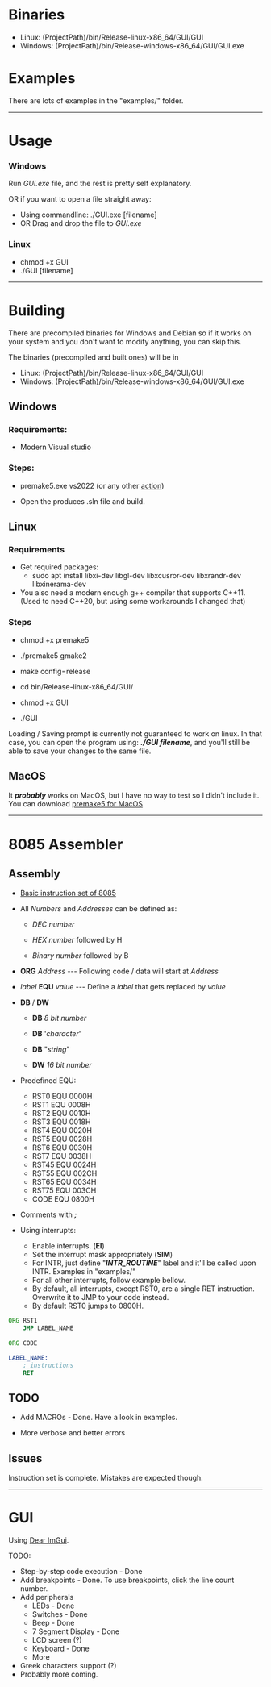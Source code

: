 # Binaries

- Linux: (ProjectPath)/bin/Release-linux-x86_64/GUI/GUI
- Windows: (ProjectPath)/bin/Release-windows-x86_64/GUI/GUI.exe

# Examples

There are lots of examples in the "examples/" folder.

---

# Usage

### Windows
Run *GUI.exe* file, and the rest is pretty self explanatory.

OR if you want to open a file straight away:
- Using commandline: ./GUI.exe [filename]
- OR Drag and drop the file to *GUI.exe*

### Linux
- chmod +x GUI
- ./GUI [filename]


---
# Building

  

There are precompiled binaries for Windows and Debian so if it works on your system and you don't want to modify anything, you can skip this.

The binaries (precompiled and built ones) will be in
- Linux: (ProjectPath)/bin/Release-linux-x86_64/GUI/GUI
- Windows: (ProjectPath)/bin/Release-windows-x86_64/GUI/GUI.exe

## Windows

  

### Requirements:
- Modern Visual studio
  
### Steps:

- premake5.exe vs2022 (or any other [action](https://premake.github.io/docs/using-premake))

- Open the produces .sln file and build.

  

## Linux

  ### Requirements
  - Get required packages: 
	- sudo apt install libxi-dev libgl-dev libxcusror-dev libxrandr-dev libxinerama-dev
  - You also need a modern enough g++ compiler that supports C++11. (Used to need C++20, but using some workarounds I changed that)

### Steps

- chmod +x premake5

- ./premake5 gmake2

- make config=release

- cd bin/Release-linux-x86_64/GUI/

- chmod +x GUI

- ./GUI

Loading / Saving prompt is currently not guaranteed to work on linux. In that case, you can open the program using: ***./GUI filename***, and you'll still be able to save your changes to the same file.
  

## MacOS

  

It ***probably*** works on MacOS, but I have no way to test so I didn't include it. You can download [premake5 for MacOS](https://premake.github.io/download/)

  

---  

# 8085 Assembler

  

## Assembly

  

- [Basic instruction set of 8085](https://www.tutorialspoint.com/microprocessor/microprocessor_8085_instruction_sets.htm)

  

- All *Numbers* and *Addresses* can be defined as:

	-  *DEC number*

	-  *HEX number* followed by H

	-  *Binary number* followed by B
  

-  **ORG**  *Address* --- Following code / data will start at *Address*

  

-  *label*  **EQU**  *value* --- Define a *label* that gets replaced by *value*

  

-  **DB** / **DW**

	-  **DB**  *8 bit number*

	-  **DB** '*character*'

	-  **DB** "*string*"

	-  **DW**  *16 bit number*

  

- Predefined EQU:
	- RST0 EQU 0000H
	- RST1 EQU 0008H
	- RST2 EQU 0010H
	- RST3 EQU 0018H
	- RST4 EQU 0020H
	- RST5 EQU 0028H
	- RST6 EQU 0030H
	- RST7 EQU 0038H
	- RST45 EQU 0024H
	- RST55 EQU 002CH
	- RST65 EQU 0034H
	- RST75 EQU 003CH
	- CODE EQU 0800H

- Comments with ***;***

- Using interrupts:
	- Enable interrupts. (**EI**)
	- Set the interrupt mask appropriately (**SIM**)
	- For INTR, just define "***INTR_ROUTINE***" label and it'll be called upon INTR. Examples in "examples/"
	- For all other interrupts, follow example bellow.
	- By default, all interrupts, except RST0, are a single RET instruction. Overwrite it to JMP to your code instead.
	- By default RST0 jumps to 0800H.

```asm
ORG RST1
	JMP LABEL_NAME
	
ORG CODE

LABEL_NAME:
	; instructions
	RET 
```

  

## TODO

  

- Add MACROs - Done. Have a look in examples.

- More verbose and better errors



## Issues

Instruction set is complete. Mistakes are expected though.




---




# GUI
Using [Dear ImGui](https://github.com/ocornut/imgui). 
 
 TODO:
 - Step-by-step code execution - Done
 - Add breakpoints - Done. To use breakpoints, click the line count number.
 - Add peripherals
 	- LEDs - Done 
 	- Switches - Done
	- Beep - Done 
 	- 7 Segment Display - Done
 	- LCD screen (?)
 	- Keyboard - Done
 	- More
- Greek characters support (?)
 - Probably more coming.
 
